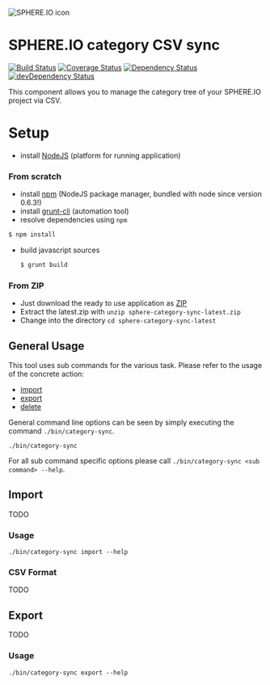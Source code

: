 ![SPHERE.IO icon](https://admin.sphere.io/assets/images/sphere_logo_rgb_long.png)

# SPHERE.IO category CSV sync

[![Build Status](https://travis-ci.org/sphereio/sphere-category-sync.png?branch=master)](https://travis-ci.org/sphereio/sphere-category-sync) [![Coverage Status](https://coveralls.io/repos/sphereio/sphere-category-sync/badge.png)](https://coveralls.io/r/sphereio/sphere-category-sync) [![Dependency Status](https://david-dm.org/sphereio/sphere-category-sync.png?theme=shields.io)](https://david-dm.org/sphereio/sphere-category-sync) [![devDependency Status](https://david-dm.org/sphereio/sphere-category-sync/dev-status.png?theme=shields.io)](https://david-dm.org/sphereio/sphere-category-sync#info=devDependencies)

This component allows you to manage the category tree of your SPHERE.IO project via CSV.

# Setup

* install [NodeJS](http://support.sphere.io/knowledgebase/articles/307722-install-nodejs-and-get-a-component-running) (platform for running application)

### From scratch

* install [npm](http://gruntjs.com/getting-started) (NodeJS package manager, bundled with node since version 0.6.3!)
* install [grunt-cli](http://gruntjs.com/getting-started) (automation tool)
*  resolve dependencies using `npm`

  ```bash
  $ npm install
  ```
* build javascript sources

  ```bash
  $ grunt build
  ```

### From ZIP

* Just download the ready to use application as [ZIP](https://github.com/sphereio/sphere-category-sync/archive/latest.zip)
* Extract the latest.zip with `unzip sphere-category-sync-latest.zip`
* Change into the directory `cd sphere-category-sync-latest`

## General Usage

This tool uses sub commands for the various task. Please refer to the usage of the concrete action:
- [import](#import)
- [export](#export)
- [delete](#delete)

General command line options can be seen by simply executing the command `./bin/category-sync`.
```
./bin/category-sync
```

For all sub command specific options please call `./bin/category-sync <sub command> --help`.


## Import

TODO

### Usage

```
./bin/category-sync import --help
```

### CSV Format

TODO

## Export

TODO

### Usage

```
./bin/category-sync export --help
```

